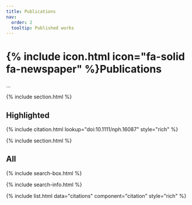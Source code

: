 ```yaml
---
title: Publications
nav:
  order: 2
  tooltip: Published works
---
```


# {% include icon.html icon="fa-solid fa-newspaper" %}Publications

...

{% include section.html %}

## Highlighted

{% include citation.html lookup="doi:10.1111/nph.16087" style="rich" %}

{% include section.html %}

## All

{% include search-box.html %}

{% include search-info.html %}

{% include list.html data="citations" component="citation" style="rich" %}

